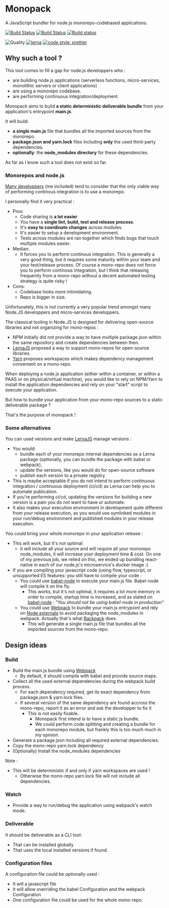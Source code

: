 # Monopack

A JavaScript bundler for node.js monorepo-codebased applications.

[![Build Status](https://travis-ci.org/flegall/monopack.svg?branch=master)](https://travis-ci.org/flegall/monopack)
[![Build Status](https://circleci.com/gh/flegall/monopack.svg?style=shield)](https://circleci.com/gh/flegall/monopack)
[![Build status](https://ci.appveyor.com/api/projects/status/4xrx5hu4cxvyme0c/branch/master?svg=true)](https://ci.appveyor.com/project/flegall/monopack/branch/master)

![Quality](https://img.shields.io/badge/quality-vaporware-yellow.svg) [![lerna](https://img.shields.io/badge/maintained%20with-lerna-cc00ff.svg)](https://lernajs.io/) [![code style: prettier](https://img.shields.io/badge/code_style-prettier-ff69b4.svg)](https://github.com/prettier/prettier)

## Why such a tool ?

This tool comes to fill a gap for node.js developpers who :

* are building node.js applications (serverless functions, micro-services, monolithic servers or client applications)
* are using a monorepo codebase.
* are performing continuous integration/deployment.

Monopack aims to build **a static deterministic deliverable bundle** from your application's entrypoint **main.js**.

It will build:

* **a single main.js** file that bundles all the imported sources from the monorepo.
* **package.json and yarn.lock** files including **only** the used third-party dependencies.
* **optionally**: the **node_modules directory** for these dependencies.

As far as I know such a tool does not exist so far.

### Monorepos and node.js

[Many developpers](https://github.com/babel/babel/blob/master/doc/design/monorepo.md#previous-discussion) (me included) tend to consider that the only viable way of performing continous integration is to use a monorepo.

I personally find it very practical :

* Pros:
  * Code sharing is **a lot easier**
  * You have a **single lint, build, test and release process**.
  * It's **easy to coordinate changes** across modules.
  * It's easier to setup a development environment.
  * Tests across modules are ran together which finds bugs that touch multiple modules easier.
* Median:
  * It forces you to perform continous integration. This is generally a very good thing, but it requires some maturity within your team and your test/release process. Of course a mono-repo does not force you to perform continous integration, but I think that releasing frequently from a mono-repo without a decent automated testing strategy is quite risky !
* Cons:
  * Codebase looks more intimidating.
  * Repo is bigger in size.

Unfortunately, this is not currently a very popular trend amongst many Node.JS developpers and micro-services developpers.

The classical tooling in Node.JS is designed for delivering open-source libraries and not organizing for mono-repos :

* NPM initially did not provide a way to have multiple package.json within the same repository and create dependencies between then.
* [LernaJS](https://lernajs.io/) proposed a way to support mono-repos for open-source libraries.
* [Yarn](https://yarnpkg.com/lang/en/docs/workspaces/) proposes workspaces which makes dependency management convenient on a mono-repo.

When deploying a node.js application (either within a container, or within a PAAS or on physical/virtual machine), you would like to rely on NPM/Yarn to install the application dependencies and rely on your "start" script to execute your application.

But how to bundle your application from your mono-repo sources to a static deliverable package ?

That's the purpose of monopack !

### Some alternatives

You can used versions and make [LernaJS](https://lernajs.io/) manage versions :

* You would:
  * bundle each of your monorepo internal dependencies as a Lerna package (optionally, you can bundle the package with babel or webpack),
  * update the versions, like you would do for open-source software
  * publish each version to a private registry.
* This is maybe acceptable if you do not intend to perform continuous integration / continuous deployment (ci/cd) as Lerna can help you to automate publication.
* If you're performing ci/cd, updating the versions for building a new version is a pain you do not want to have or automate.
* It also makes your execution environment in development quite different from your release execution, as you would use symlinked modules in your run/debug environment and published modules in your release execution.

You could bring your whole monorepo in your application release :

* This will work, but it's not optimal:
  * it will include all your source and will require all your monorepo node_modules, it will increase your deployment time & cost. On one of my previous job, we relied on this, we ended up bundling react-native in each of our node.js's microservice's docker image :(
* If you are compiling your javascript code (using flow, typescript, or unsupported ES features: you still have to compile your code :
  * You could use [babel-node](https://babeljs.io/docs/usage/cli/#babel-node) to execute your main.js file. Babel-node will compile it on the fly.
    * This works, but it's not optimal, it requires a lot more memory in order to compile, startup time is increased, and as stated on [babel-node](https://babeljs.io/docs/usage/cli/#babel-node) : _"You should not be using babel-node in production"_
  * You could use [Webpack](https://webpack.js.org/) to bundle your main.js entrypoint and rely on [Node externals](https://www.npmjs.com/package/webpack-node-externals) to avoid packaging the node_modules in webpack. Actually that's what [Backpack](https://github.com/jaredpalmer/backpack) does.
    * This will generate a single main.js file that bundles all the imported sources from the mono-repo.

## Design ideas

### Build

* Build the main.js bundle using [Webpack](https://webpack.js.org/)
  * By default, it should compile with babel and provide source maps.
* Collect all the used external dependencies during the webpack build process.
  * For each dependency required, get its exact dependency from package.json & yarn.lock files.
  * If several version of the same dependency are found accross the mono-repo, report it as an error and ask the developper to fix it
    * This is not easily fixable.
      * Monopack first intend is to have a static js bundle.
      * We could perform code splitting and creating a bundle for each monorepo module, but frankly this is too much much in my opinion.
* Generate a package.json including all required external dependencies.
* Copy the mono-repo yarn.lock dependency
* (Optionally) Install the node_modules dependencies

Note :

* This will be deterministic if and only if yarn workspaces are used !
  * Otherwise the mono-repo yarn.lock file will not include all dependencies.

### Watch

* Provide a way to run/debug the application using webpack's watch mode.

### Deliverable

It should be deliverable as a CLI tool:

* That can be installed globally
* That uses the local installed versions if found.

### Configuration files

A configuration file could be optionally used :

* It will a javascript file
* It will allow overriding the babel Configuration and the webpack Configuration
* One configuration file could be used for the whole mono-repo.
